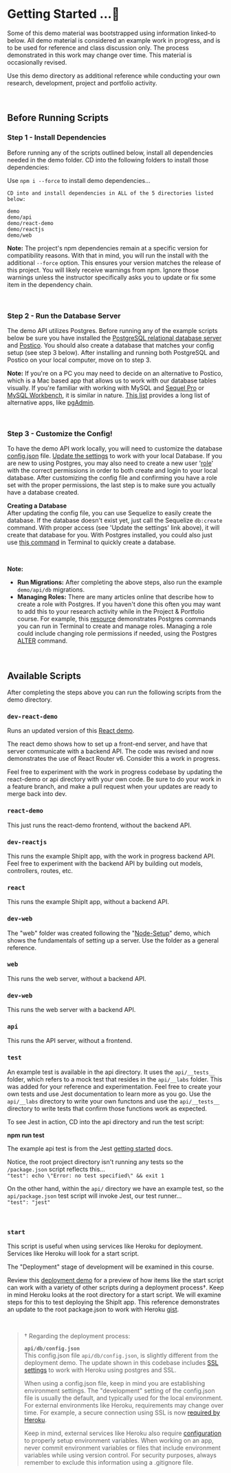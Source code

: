 # Getting Started ...🚀

Some of this demo material was bootstrapped using information linked-to below. All demo material is considered an example work in progress, and is to be used for reference and class discussion only. The process demonstrated in this work may change over time. This material is occasionally revised. 

Use this demo directory as additional reference while conducting your own research, development, project and portfolio activity.  

<br>

## Before Running Scripts 

### Step 1 - Install Dependencies

Before running any of the scripts outlined below, install all dependencies needed in the demo folder. CD into the following folders to install those dependencies:  

Use `npm i --force` to install demo dependencies...

```
CD into and install dependencies in ALL of the 5 directories listed below: 

demo
demo/api  
demo/react-demo  
demo/reactjs  
demo/web  
```

**Note:** The project's npm dependencies remain at a specific version for compatibility reasons. With that in mind, you will run the install with the additional `--force` option. This ensures your version matches the release of this project. You will likely receive warnings from npm. Ignore those warnings unless the instructor specifically asks you to update or fix some item in the dependency chain.

<br>

### Step 2 - Run the Database Server
The demo API utilizes Postgres. Before running any of the example scripts below be sure you have installed the [PostgreSQL relational database server](https://www.postgresql.org/) and [Postico](https://eggerapps.at/postico/). You should also create a database that matches your config setup (see step 3 below). After installing and running both PostgreSQL and Postico on your local computer, move on to step 3. 

**Note:** If you're on a PC you may need to decide on an alternative to Postico, which is a Mac based app that allows us to work with our database tables visually. If you're familiar with working with MySQL and [Sequel Pro](https://sequelpro.com/) or [MySQL Workbench](https://dev.mysql.com/doc/workbench/en/wb-intro.html), it is similar in nature. [This list](https://www.postgresql.org/download/products/1-administrationdevelopment-tools/) provides a long list of alternative apps, like [pgAdmin](https://www.pgadmin.org/). 


<br>

### Step 3 - Customize the Config!
To have the demo API work locally, you will need to customize the database [config.json](./api/db/config.json) file. [Update the settings](https://sequelize.org/docs/v7/other-topics/migrations/#configuration) to work with your local Database. If you are new to using Postgres, you may also need to create a new user '[role](https://www.postgresql.org/docs/current/sql-createrole.html)' with the correct permissions in order to both create and login to your local database. After customizing the config file and confirming you have a role set with the proper permissions, the last step is to make sure you actually have a database created. 


**Creating a Database**  
After updating the config file, you can use Sequelize to easily create the database. If the database doesn't exist yet, just call the Sequelize `db:create` command. With proper access (see 'Update the settings' link above), it will create that database for you. With Postgres installed, you could also just use [this command](https://www.postgresql.org/docs/current/tutorial-createdb.html) in Terminal to quickly create a database.   

<br>

**Note:** 

* **Run Migrations:** After completing the above steps, also run the example `demo/api/db` migrations. 
* **Managing Roles:** There are many articles online that describe how to create a role with Postgres. If you haven't done this often you may want to add this to your research activity while in the Project & Portfolio course. For example, this [resource](https://www.postgresqltutorial.com/postgresql-administration/postgresql-roles/) demonstrates Postgres commands you can run in Terminal to create and manage roles. Managing a role could include changing role permissions if needed, using the Postgres [ALTER](https://www.postgresql.org/docs/current/sql-alterrole.html) command.   


<br>


## Available Scripts

After completing the steps above you can run the following scripts from the demo directory.

### `dev-react-demo`
Runs an updated version of this [React demo](https://present.yourcode.app/af6e49c0-4be7-11e9-90d3-85a73e7e935c/0).   

The react demo shows how to set up a front-end server, and have that server communicate with a backend API. The code was revised and now demonstrates the use of React Router v6. Consider this a work in progress. 

Feel free to experiment with the work in progress codebase by updating the react-demo or api directory with your own code. Be sure to do your work in a feature branch, and make a pull request when your updates are ready to merge back into dev. 

### `react-demo`
This just runs the react-demo frontend, without the backend API.

### `dev-reactjs`
This runs the example ShipIt app, with the work in progress backend API. Feel free to experiment with the backend API by building out models, controllers, routes, etc. 

### `react`
This runs the example ShipIt app, without a backend API. 

### `dev-web`
The "web" folder was created following the "[Node-Setup](https://present.yourcode.app/39a7ef40-3aa6-11e9-9a38-61dde94d9e52/0)" demo, which shows the fundamentals of setting up a server. Use the folder as a general reference. 

### `web`
This runs the web server, without a backend API.

### `dev-web`
This runs the web server with a backend API. 

### `api`
This runs the API server, without a frontend.


### `test`
An example test is available in the api directory. It uses the `api/__tests__` folder, which refers to a mock test that resides in the `api/__labs` folder. This was added for your reference and experimentation. Feel free to create your own tests and use Jest documentation to learn more as you go. Use the `api/__labs` directory to write your own functons and use the `api/__tests__` directory to write tests that confirm those functions work as expected.  

To see Jest in action, CD into the api directory and run the test script:   

**npm run test** 

The example api test is from the Jest [getting started](https://jestjs.io/docs/getting-started) docs.   

Notice, the root project directory isn't running any tests so the `/package.json` script reflects this...     
`"test": echo \"Error: no test specified\" && exit 1`  

On the other hand, within the `api/` directory we have an example test, so the `api/package.json` test script will invoke Jest, our test runner...    
`"test": "jest"`

<br> 

### `start`
This script is useful when using services like Heroku for deployment. Services like Heroku will look for a start script. 

The "Deployment" stage of development will be examined in this course. 

Review this [deployment demo](https://present.yourcode.app/f31c9f70-895b-11ea-ab90-7fd834a0466e/0) for a preview of how items like the start script can work with a variety of other scripts during a deployment process†. Keep in mind Heroku looks at the root directory for a start script. We will examine steps for this to test deploying the ShipIt app. This reference demonstrates an update to the root package.json to work with Heroku [gist](https://gist.github.com/eMediaLab/48091c02292659a3b09b7f9c0d39a3ab). 

<br>

>† Regarding the deployment process:    
>
>**`api/db/config.json`**   
This config.json file `api/db/config.json`, is slightly different from the deployment demo. The update shown in this codebase includes [SSL settings](https://devcenter.heroku.com/articles/connecting-heroku-postgres#connecting-in-node-js) to work with Heroku using postgres and SSL. 
>
>When using a config.json file, keep in mind you are establishing environment settings. The "development" setting of the config.json file is usually the default, and typically used for the local environment. For external environments like Heroku, requirements may change over time. For example, a secure connection using SSL is now [required by Heroku](https://devcenter.heroku.com/changelog-items/2035). 
>
>Keep in mind, external services like Heroku also require [configuration](https://devcenter.heroku.com/articles/config-vars) to properly setup environment variables. When working on an app, never commit environment variables or files that include environment variables while using version control. For security purposes, always remember to exclude this information using a .gitignore file.


